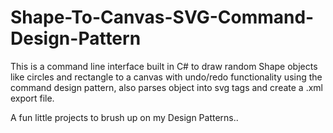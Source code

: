 # Shape-To-Canvas-SVG-Command-Design-Pattern
This is a command line interface built in C# to draw random Shape objects like circles and rectangle to a canvas with undo/redo functionality using the command design pattern, also parses object into svg tags and create a .xml export file.

A fun little projects to brush up on my Design Patterns..
